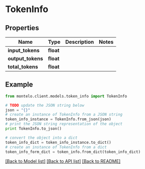# TokenInfo


## Properties

Name | Type | Description | Notes
------------ | ------------- | ------------- | -------------
**input_tokens** | **float** |  | 
**output_tokens** | **float** |  | 
**total_tokens** | **float** |  | 

## Example

```python
from montelo.client.models.token_info import TokenInfo

# TODO update the JSON string below
json = "{}"
# create an instance of TokenInfo from a JSON string
token_info_instance = TokenInfo.from_json(json)
# print the JSON string representation of the object
print TokenInfo.to_json()

# convert the object into a dict
token_info_dict = token_info_instance.to_dict()
# create an instance of TokenInfo from a dict
token_info_form_dict = token_info.from_dict(token_info_dict)
```
[[Back to Model list]](../README.md#documentation-for-models) [[Back to API list]](../README.md#documentation-for-api-endpoints) [[Back to README]](../README.md)


